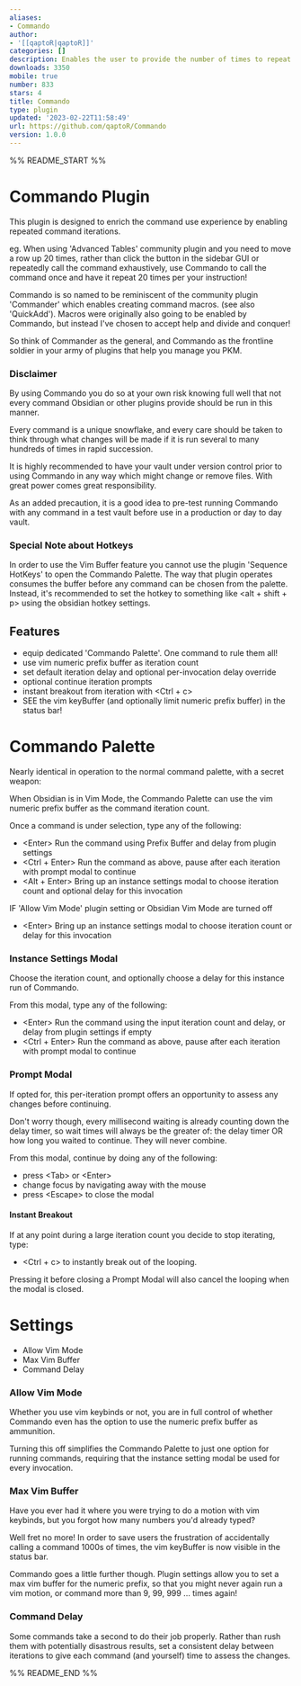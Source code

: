 ```yaml
---
aliases:
- Commando
author:
- '[[qaptoR|qaptoR]]'
categories: []
description: Enables the user to provide the number of times to repeat a command.
downloads: 3350
mobile: true
number: 833
stars: 4
title: Commando
type: plugin
updated: '2023-02-22T11:58:49'
url: https://github.com/qaptoR/Commando
version: 1.0.0
---
```


%% README_START %%

# Commando Plugin

This plugin is designed to enrich the command use experience by enabling repeated command iterations.

eg. When using 'Advanced Tables' community plugin and you need to move a row up 20 times, rather than click the button in the sidebar GUI or
repeatedly call the command exhaustively, use Commando to call the command once and have it repeat 20 times per your instruction!

Commando is so named to be reminiscent of the community plugin 'Commander' which enables creating command macros. (see also 'QuickAdd').
Macros were originally also going to be enabled by Commando, but instead I've chosen to accept help and divide and conquer!

So think of Commander as the general, and Commando as the frontline soldier in your army of plugins that help you manage you PKM.

### Disclaimer

By using Commando you do so at your own risk knowing full well that not every command Obsidian or other plugins provide should
be run in this manner.

Every command is a unique snowflake, and every care should be taken to think through what changes will be made if it is run
several to many hundreds of times in rapid succession.

It is highly recommended to have your vault under version control prior to using Commando in any way which might change or
remove files. With great power comes great responsibility.

As an added precaution, it is a good idea to pre-test running Commando with any command in a test vault before use in
a production or day to day vault.

### Special Note about Hotkeys

In order to use the Vim Buffer feature you cannot use the plugin 'Sequence HotKeys' to open the Commando Palette.
The way that plugin operates consumes the buffer before any command can be chosen from the palette.
Instead, it's recommended to set the hotkey to something like \<alt + shift + p\> using the obsidian hotkey settings.

## Features

- equip dedicated 'Commando Palette'. One command to rule them all!
- use vim numeric prefix buffer as iteration count
- set default iteration delay and optional per-invocation delay override
- optional continue iteration prompts
- instant breakout from iteration with \<Ctrl + c\>
- SEE the vim keyBuffer (and optionally limit numeric prefix buffer) in the status bar!

# Commando Palette

Nearly identical in operation to the normal command palette, with a secret weapon:

When Obsidian is in Vim Mode, the Commando Palette can use the vim numeric prefix buffer as the command iteration count.

Once a command is under selection, type any of the following:

- \<Enter\> Run the command using Prefix Buffer and delay from plugin settings
- \<Ctrl + Enter\> Run the command as above, pause after each iteration with prompt modal to continue
- \<Alt + Enter\> Bring up an instance settings modal to choose iteration count and optional delay for this invocation

IF 'Allow Vim Mode' plugin setting or Obsidian Vim Mode are turned off

- \<Enter\> Bring up an instance settings modal to choose iteration count or delay for this invocation

### Instance Settings Modal

Choose the iteration count, and optionally choose a delay for this instance run of Commando.

From this modal, type any of the following:

- \<Enter\> Run the command using the input iteration count and delay, or delay from plugin settings if empty
- \<Ctrl + Enter\> Run the command as above, pause after each iteration with prompt modal to continue

### Prompt Modal

If opted for, this per-iteration prompt offers an opportunity to assess any changes before continuing.

Don't worry though, every millisecond waiting is already counting down the delay timer, so wait times will
always be the greater of: the delay timer OR how long you waited to continue. They will never combine.

From this modal, continue by doing any of the following:

- press \<Tab\> or \<Enter\>
- change focus by navigating away with the mouse
- press \<Escape\> to close the modal

#### Instant Breakout

If at any point during a large iteration count you decide to stop iterating, type:

- \<Ctrl + c\> to instantly break out of the looping.

Pressing it before closing a Prompt Modal will also cancel the looping when the modal is closed.

# Settings

- Allow Vim Mode
- Max Vim Buffer
- Command Delay

### Allow Vim Mode

Whether you use vim keybinds or not, you are in full control of whether Commando even has the option to use
the numeric prefix buffer as ammunition.

Turning this off simplifies the Commando Palette to just one option for running commands, requiring that the
instance setting modal be used for every invocation.

### Max Vim Buffer

Have you ever had it where you were trying to do a motion with vim keybinds, but you forgot how many numbers you'd already
typed?

Well fret no more! In order to save users the frustration of accidentally calling a command 1000s of times, the vim
keyBuffer is now visible in the status bar.

Commando goes a little further though. Plugin settings allow you to set a max vim buffer for the numeric prefix, so
that you might never again run a vim motion, or command more than 9, 99, 999 ... times again!

### Command Delay

Some commands take a second to do their job properly. Rather than rush them with potentially disastrous results,
set a consistent delay between iterations to give each command (and yourself) time to assess the changes.


%% README_END %%